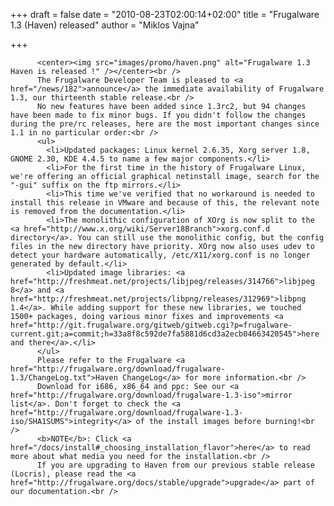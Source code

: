 
+++
draft = false
date = "2010-08-23T02:00:14+02:00"
title = "Frugalware 1.3 (Haven) released"
author = "Miklos Vajna"

+++

          <center><img src="images/promo/haven.png" alt="Frugalware 1.3 Haven is released !" /></center><br />
          The Frugalware Developer Team is pleased to <a href="/news/182">announce</a> the immediate availability of Frugalware 1.3, our thirteenth stable release.<br />
          No new features have been added since 1.3rc2, but 94 changes have been made to fix minor bugs. If you didn't follow the changes during the pre/rc releases, here are the most important changes since 1.1 in no particular order:<br />
          <ul>
            <li>Updated packages: Linux kernel 2.6.35, Xorg server 1.8, GNOME 2.30, KDE 4.4.5 to name a few major components.</li>
            <li>For the first time in the history of Frugalware Linux, we're offering an official graphical netinstall image, search for the "-gui" suffix on the ftp mirrors.</li>
            <li>This time we've verified that no workaround is needed to install this release in VMware and because of this, the relevant note is removed from the documentation.</li>
            <li>The monolithic configuration of XOrg is now split to the <a href="http://www.x.org/wiki/Server18Branch">xorg.conf.d directory</a>. You can still use the monolithic config, but the config files in the new directory have priority. XOrg now also uses udev to detect your hardware automatically, /etc/X11/xorg.conf is no longer generated by default.</li>
            <li>Updated image libraries: <a href="http://freshmeat.net/projects/libjpeg/releases/314766">libjpeg 8</a> and <a href="http://freshmeat.net/projects/libpng/releases/312969">libpng 1.4</a>. While adding support for these new libraries, we touched 1500+ packages, doing various minor fixes and improvements <a href="http://git.frugalware.org/gitweb/gitweb.cgi?p=frugalware-current.git;a=commit;h=33a8f8c592de7fa5881d6cd3a2ecb04663420545">here and there</a>.</li>
          </ul>
          Please refer to the Frugalware <a href="http://frugalware.org/download/frugalware-1.3/ChangeLog.txt">Haven ChangeLog</a> for more information.<br />
          Download for i686, x86_64 and ppc: See our <a href="http://frugalware.org/download/frugalware-1.3-iso">mirror list</a>. Don't forget to check the <a href="http://frugalware.org/download/frugalware-1.3-iso/SHA1SUMS">integrity</a> of the install images before burning!<br />
          <b>NOTE</b>: Click <a href="/docs/install#_choosing_installation_flavor">here</a> to read more about what media you need for the installation.<br />
          If you are upgrading to Haven from our previous stable release (Locris), please read the <a href="http://frugalware.org/docs/stable/upgrade">upgrade</a> part of our documentation.<br />
            
        